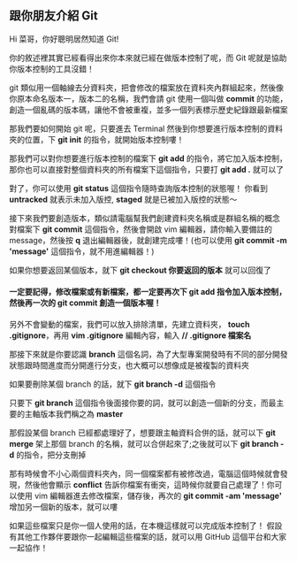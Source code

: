 ## 跟你朋友介紹 Git

Hi 菜哥，你好聰明居然知道 Git!

你的敘述裡其實已經看得出來你本來就已經在做版本控制了呢，而 Git 呢就是協助你版本控制的工具沒錯！

git 類似用一個軸線去分資料夾，把會修改的檔案放在資料夾內群組起來，然後像你原本命名版本一，版本二的名稱，我們會請 git 使用一個叫做 **commit** 的功能，創造一個亂碼的版本碼，讓他不會被重複，並多一個列表標示歷史紀錄跟最新檔案

那我們要如何開始 git 呢，只要進去 Terminal 然後到你想要進行版本控制的資料夾的位置，下 **git init** 的指令，就開始版本控制嘍！

那我們可以對你想要進行版本控制的檔案下 **git add** 的指令，將它加入版本控制，那你也可以直接對整個資料夾的所有檔案下這個指令，只要打 **git add .** 就可以了

對了，你可以使用 **git status** 這個指令隨時查詢版本控制的狀態喔！
你看到 **untracked** 就表示未加入版控, **staged** 就是已被加入版控的狀態～

接下來我們要創造版本，類似請電腦幫我們創建資料夾名稱或是群組名稱的概念
對檔案下 **git commit** 這個指令，然後會開啟 vim 編輯器，請你輸入要備註的 message，然後按 **q** 退出編輯器後，就創建完成嘍！(也可以使用 **git commit -m 'message'** 這個指令，就不用進編輯器！)

如果你想要返回某個版本，就下 **git checkout 你要返回的版本** 就可以回復了

#### 一定要記得，修改檔案或有新檔案，都一定要再次下 **git add** 指令加入版本控制，然後再一次的 **git commit** 創造一個版本喔！

另外不會變動的檔案，我們可以放入排除清單，先建立資料夾， **touch .gitignore**，再用 **vim .gitignore** 編輯內容，輸入 **// .gitignore 檔案名**

那接下來就是你要認識 **branch** 這個名詞，為了大型專案開發時有不同的部分開發狀態跟時間進度而分開進行分支，也大概可以想像成是被複製的資料夾

如果要刪除某個 branch 的話，就下 **git branch -d** 這個指令

只要下 **git branch** 這個指令後面接你要的詞，就可以創造一個新的分支，而最主要的主軸版本我們稱之為 **master**

那假設某個 branch 已經都處理好了，想要跟主軸資料合併的話，就可以下 **git merge** 架上那個 branch 的名稱，就可以合併起來了;之後就可以下 **git branch -d** 的指令，把分支刪掉

那有時候會不小心兩個資料夾內，同一個檔案都有被修改過，電腦這個時候就會發現，然後他會顯示 **conflict** 告訴你檔案有衝突，這時候你就要自己處理了！你可以使用 vim 編輯器進去修改檔案，儲存後，再次的 **git commit -am 'message'** 增加另一個新的版本，就可以嘍

如果這些檔案只是你一個人使用的話，在本機這樣就可以完成版本控制了！
假設有其他工作夥伴要跟你一起編輯這些檔案的話，就可以用 GitHub 這個平台和大家一起協作！



